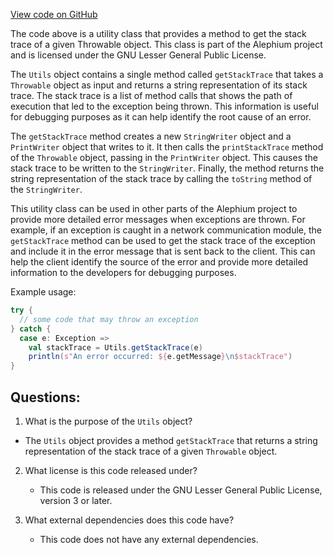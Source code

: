 [View code on GitHub](https://github.com/alephium/alephium/blob/master/util/src/main/scala/org/alephium/util/Utils.scala)

The code above is a utility class that provides a method to get the stack trace of a given Throwable object. This class is part of the Alephium project and is licensed under the GNU Lesser General Public License.

The `Utils` object contains a single method called `getStackTrace` that takes a `Throwable` object as input and returns a string representation of its stack trace. The stack trace is a list of method calls that shows the path of execution that led to the exception being thrown. This information is useful for debugging purposes as it can help identify the root cause of an error.

The `getStackTrace` method creates a new `StringWriter` object and a `PrintWriter` object that writes to it. It then calls the `printStackTrace` method of the `Throwable` object, passing in the `PrintWriter` object. This causes the stack trace to be written to the `StringWriter`. Finally, the method returns the string representation of the stack trace by calling the `toString` method of the `StringWriter`.

This utility class can be used in other parts of the Alephium project to provide more detailed error messages when exceptions are thrown. For example, if an exception is caught in a network communication module, the `getStackTrace` method can be used to get the stack trace of the exception and include it in the error message that is sent back to the client. This can help the client identify the source of the error and provide more detailed information to the developers for debugging purposes.

Example usage:

```scala
try {
  // some code that may throw an exception
} catch {
  case e: Exception =>
    val stackTrace = Utils.getStackTrace(e)
    println(s"An error occurred: ${e.getMessage}\n$stackTrace")
}
```
## Questions: 
 1. What is the purpose of the `Utils` object?
   - The `Utils` object provides a method `getStackTrace` that returns a string representation of the stack trace of a given `Throwable` object.

2. What license is this code released under?
   - This code is released under the GNU Lesser General Public License, version 3 or later.

3. What external dependencies does this code have?
   - This code does not have any external dependencies.